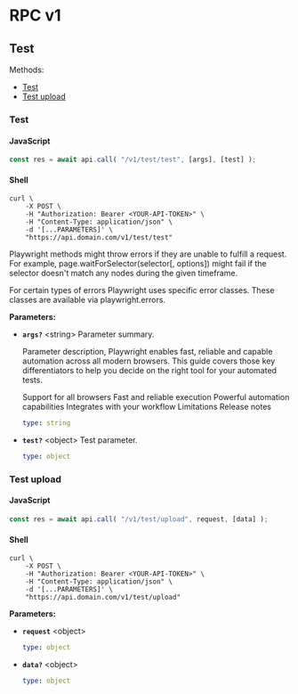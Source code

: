 # RPC v1

## Test

Methods:

-   [Test](#test-1)
-   [Test upload](#test-upload)

### Test

<!-- tabs:start -->

#### **JavaScript**

<!-- prettier-ignore -->
```js
const res = await api.call( "/v1/test/test", [args], [test] );
```

#### **Shell**

<!-- prettier-ignore -->
```shell
curl \
    -X POST \
    -H "Authorization: Bearer <YOUR-API-TOKEN>" \
    -H "Content-Type: application/json" \
    -d '[...PARAMETERS]' \
    "https://api.domain.com/v1/test/test"
```

<!-- tabs:end -->

Playwright methods might throw errors if they are unable to fulfill a request. For example, page.waitForSelector(selector[, options]) might fail if the selector doesn't match any nodes during the given timeframe.

For certain types of errors Playwright uses specific error classes. These classes are available via playwright.errors.

**Parameters:**

-   **`args?`** \<string\> Parameter summary.

    Parameter description, Playwright enables fast, reliable and capable automation across all modern browsers. This guide covers those key differentiators to help you decide on the right tool for your automated tests.

    Support for all browsers
    Fast and reliable execution
    Powerful automation capabilities
    Integrates with your workflow
    Limitations
    Release notes

    <!-- prettier-ignore -->
    ```yaml
    type: string
    ```

-   **`test?`** \<object\> Test parameter.

    <!-- prettier-ignore -->
    ```yaml
    type: object
    ```

### Test upload

<!-- tabs:start -->

#### **JavaScript**

<!-- prettier-ignore -->
```js
const res = await api.call( "/v1/test/upload", request, [data] );
```

#### **Shell**

<!-- prettier-ignore -->
```shell
curl \
    -X POST \
    -H "Authorization: Bearer <YOUR-API-TOKEN>" \
    -H "Content-Type: application/json" \
    -d '[...PARAMETERS]' \
    "https://api.domain.com/v1/test/upload"
```

<!-- tabs:end -->

**Parameters:**

-   **`request`** \<object\>

    <!-- prettier-ignore -->
    ```yaml
    type: object
    ```

-   **`data?`** \<object\>

    <!-- prettier-ignore -->
    ```yaml
    type: object
    ```
